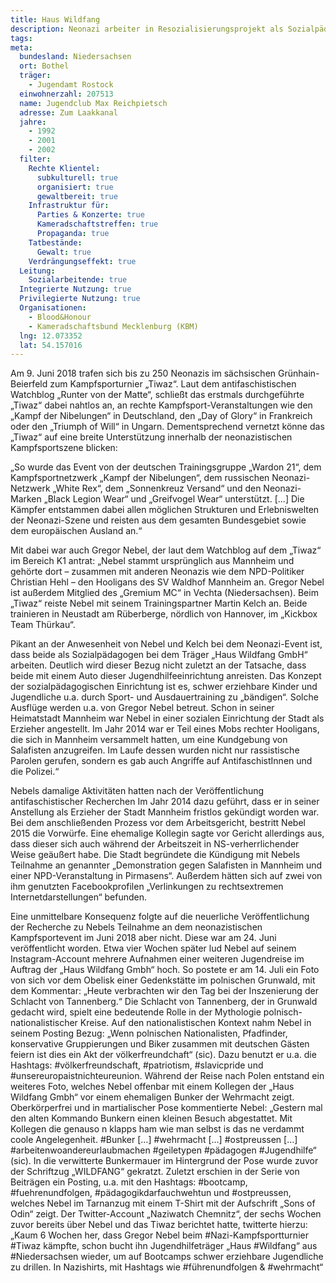 ```yaml
---
title: Haus Wildfang
description: Neonazi arbeiter in Resozialisierungsprojekt als Sozialpädagoge.
tags:
meta:
  bundesland: Niedersachsen
  ort: Bothel
  träger: 
    - Jugendamt Rostock
  einwohnerzahl: 207513
  name: Jugendclub Max Reichpietsch
  adresse: Zum Laakkanal
  jahre: 
    - 1992
    - 2001
    - 2002
  filter:
    Rechte Klientel:
      subkulturell: true
      organisiert: true
      gewaltbereit: true
    Infrastruktur für:
      Parties & Konzerte: true
      Kameradschaftstreffen: true
      Propaganda: true
    Tatbestände:
      Gewalt: true
    Verdrängungseffekt: true
  Leitung:
    Sozialarbeitende: true
  Integrierte Nutzung: true
  Privilegierte Nutzung: true
  Organisationen: 
    - Blood&Honour
    - Kameradschaftsbund Mecklenburg (KBM)
  lng: 12.073352
  lat: 54.157016
---
```


Am 9. Juni 2018 trafen sich bis zu 250 Neonazis im sächsischen Grünhain-Beierfeld zum Kampfsporturnier „Tiwaz“. Laut dem antifaschistischen Watchblog „Runter von der Matte“, schließt das erstmals durchgeführte „Tiwaz“ dabei nahtlos an, an rechte Kampfsport-Veranstaltungen wie den „Kampf der Nibelungen“ in Deutschland, den „Day of Glory“ in Frankreich oder den „Triumph of Will“ in Ungarn. Dementsprechend vernetzt könne das „Tiwaz“ auf eine breite Unterstützung innerhalb der neonazistischen Kampfsportszene blicken: 

„So wurde das Event von der deutschen Trainingsgruppe „Wardon 21“, dem Kampfsportnetzwerk „Kampf der Nibelungen“, dem russischen Neonazi-Netzwerk „White Rex“, dem „Sonnenkreuz Versand“ und den Neonazi-Marken „Black Legion Wear“ und „Greifvogel Wear“ unterstützt. [...] Die Kämpfer entstammen dabei allen möglichen Strukturen und Erlebniswelten der Neonazi-Szene und reisten aus dem gesamten Bundesgebiet sowie dem europäischen Ausland an.“ 

Mit dabei war auch Gregor Nebel, der laut dem Watchblog auf dem „Tiwaz“ im Bereich K1 antrat: „Nebel stammt ursprünglich aus Mannheim und gehörte dort – zusammen mit anderen Neonazis wie dem NPD-Politiker Christian Hehl – den Hooligans des SV Waldhof Mannheim an. Gregor Nebel ist außerdem Mitglied des „Gremium MC“ in Vechta (Niedersachsen). Beim „Tiwaz“ reiste Nebel mit seinem Trainingspartner Martin Kelch an. Beide trainieren in Neustadt am Rüberberge, nördlich von Hannover, im „Kickbox Team Thürkau“. 

Pikant an der Anwesenheit von Nebel und Kelch bei dem Neonazi-Event ist, dass beide als Sozialpädagogen bei dem Träger „Haus Wildfang GmbH“ arbeiten. Deutlich wird dieser Bezug nicht zuletzt an der Tatsache, dass beide mit einem Auto dieser Jugendhilfeeinrichtung anreisten. Das Konzept der sozialpädagogischen Einrichtung ist es, schwer erziehbare Kinder und Jugendliche u.a. durch Sport- und Ausdauertraining zu „bändigen“. Solche Ausflüge werden u.a. von Gregor Nebel betreut. Schon in seiner Heimatstadt Mannheim war Nebel in einer sozialen Einrichtung der Stadt als Erzieher angestellt. Im Jahr 2014 war er Teil eines Mobs rechter Hooligans, die sich in Mannheim versammelt hatten, um eine Kundgebung von Salafisten anzugreifen. Im Laufe dessen wurden nicht nur rassistische Parolen gerufen, sondern es gab auch Angriffe auf AntifaschistInnen und die Polizei.“

Nebels damalige Aktivitäten hatten nach der Veröffentlichung antifaschistischer Recherchen Im Jahr 2014 dazu geführt, dass er in seiner Anstellung als Erzieher der Stadt Mannheim fristlos gekündigt worden war. Bei dem anschließenden Prozess vor dem Arbeitsgericht, bestritt Nebel 2015 die Vorwürfe. Eine ehemalige Kollegin sagte vor Gericht allerdings aus, dass dieser sich auch während der Arbeitszeit in NS-verherrlichender Weise geäußert habe. Die Stadt begründete die Kündigung mit Nebels Teilnahme an genannter „Demonstration gegen Salafisten in Mannheim und einer NPD-Veranstaltung in Pirmasens“. Außerdem hätten sich auf zwei von ihm genutzten Facebookprofilen „Verlinkungen zu rechtsextremen Internetdarstellungen“ befunden.

Eine unmittelbare Konsequenz folgte auf die neuerliche Veröffentlichung der Recherche zu Nebels Teilnahme an dem neonazistischen Kampfsportevent im Juni 2018 aber nicht. Diese war am 24. Juni veröffentlicht worden. Etwa vier Wochen später lud Nebel auf seinem Instagram-Account mehrere Aufnahmen einer weiteren Jugendreise im Auftrag der „Haus Wildfang Gmbh“ hoch. So postete er am 14. Juli ein Foto von sich vor dem Obelisk einer Gedenkstätte im polnischen Grunwald, mit dem Kommentar: „Heute verbrachten wir den Tag bei der Inszenierung der Schlacht von Tannenberg.“ Die Schlacht von Tannenberg, der in Grunwald gedacht wird, spielt eine bedeutende Rolle in der Mythologie polnisch-nationalistischer Kreise. Auf den nationalistischen Kontext nahm Nebel in seinem Posting Bezug: „Wenn polnischen Nationalisten, Pfadfinder, konservative Gruppierungen und Biker zusammen mit deutschen Gästen feiern ist dies ein Akt der völkerfreundchaft“ (sic). Dazu benutzt er u.a. die Hashtags: #völkerfreundschaft, #patriotism, #slavicpride und #unsereuropaistnichteureunion. Während der Reise nach Polen entstand ein weiteres Foto, welches Nebel offenbar mit einem Kollegen der „Haus Wildfang Gmbh“ vor einem ehemaligen Bunker der Wehrmacht zeigt. Oberkörperfrei und in martialischer Pose kommentierte Nebel: „Gestern mal den alten Kommando Bunkern einen kleinen Besuch abgestattet. Mit Kollegen die genauso n klapps ham wie man selbst is das ne verdammt coole Angelegenheit. #Bunker […] #wehrmacht […] #ostpreussen […] #arbeitenwoandereurlaubmachen #geiletypen #pädagogen #Jugendhilfe“ (sic). In die verwitterte Bunkermauer im Hintergrund der Pose wurde zuvor der Schriftzug „WILDFANG“ gekratzt. Zuletzt erschien in der Serie von Beiträgen ein Posting, u.a. mit den Hashtags: #bootcamp, #fuehrenundfolgen, #pädagogikdarfauchwehtun und #ostpreussen, welches Nebel im Tarnanzug mit einem T-Shirt mit der Aufschrift „Sons of Odin“ zeigt. Der Twitter-Account „Naziwatch Chemnitz“, der sechs Wochen zuvor bereits über Nebel und das Tiwaz berichtet hatte, twitterte hierzu: „Kaum 6 Wochen her, dass Gregor Nebel beim #Nazi-Kampfsportturnier #Tiwaz kämpfte, schon bucht ihn Jugendhilfeträger „Haus #Wildfang“ aus #Niedersachsen wieder, um auf Bootcamps schwer erziehbare Jugendliche zu drillen. In Nazishirts, mit Hashtags wie #führenundfolgen & #wehrmacht“